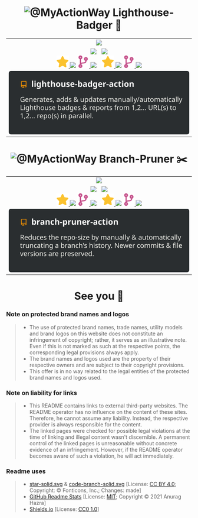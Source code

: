 <div align="center">

# <img src="https://avatars.githubusercontent.com/u/80457499?s=60&amp;v=4" alt="@MyActionWay" size="25" height="25" width="25"/> Lighthouse-Badger :badger:

<table>
<tr>
<td align="center" colspan="2">
<a href="https://github.com/myactionway/lighthouse-badger-action" title="Explore this" target="_blank"><img src="https://repository-images.githubusercontent.com/359827195/1a084a2e-f30b-4c5d-b4a8-a3ce60d6f945" width="804"/></a>
</td>
</tr>

<tr>
<td align="right" width="400px">
<a href="https://github.com/myactionway/lighthouse-badger-action" title="Check it out" target="_blank"><img src="https://img.shields.io/badge/GitHub-Action-grey.svg?logo=github&cacheSeconds=3600&labelColor=2A2E30"/></a><br>
<a href="https://github.com/myactionway/lighthouse-badger-action" title="Stars of Lighthouse-Badger-Action" target="_blank"><img src="https://raw.githubusercontent.com/sitdisch/cloud/master/3parties/star-solid.svg"/> <img src="https://img.shields.io/github/stars/myactionway/lighthouse-badger-action?label=&cacheSeconds=3600"/></a> <a href="https://github.com/myactionway/lighthouse-badger-action" title="Forks of Lighthouse-Badger-Action" target="_blank"><img src="https://raw.githubusercontent.com/sitdisch/cloud/master/3parties/code-branch-solid.svg"/> <img src="https://img.shields.io/github/forks/myactionway/lighthouse-badger-action?label=&cacheSeconds=3600"/></a>
</td>

<td align="left" width="400px">
<a href="https://github.com/myactionway/lighthouse-badger-workflows" title="Check it out" target="_blank"><img src="https://img.shields.io/badge/GitHub-Workflows-grey.svg?logo=github&cacheSeconds=3600&labelColor=2A2E30"/></a><br>
<a href="https://github.com/myactionway/lighthouse-badger-workflows" title="Stars of Lighthouse-Badger-Workflows" target="_blank"><img src="https://raw.githubusercontent.com/sitdisch/cloud/master/3parties/star-solid.svg"/> <img src="https://img.shields.io/github/stars/myactionway/lighthouse-badger-workflows?label=&cacheSeconds=3600"/></a> <a href="https://github.com/myactionway/lighthouse-badger-workflows" title="Forks of Lighthouse-Badger-Workflows" target="_blank"><img src="https://raw.githubusercontent.com/sitdisch/cloud/master/3parties/code-branch-solid.svg"/> <img src="https://img.shields.io/github/forks/myactionway/lighthouse-badger-workflows?label=&cacheSeconds=3600"/></a>
</td>
</tr>

<tr>
<td align="center" colspan="2">
<a href="https://github.com/myactionway/lighthouse-badger-action" title="Explore this" target="_blank"><img src="./lighthouse_action.svg"/></a>
</td>
</tr>
</table>

# <img src="https://avatars.githubusercontent.com/u/80457499?s=60&amp;v=4" alt="@MyActionWay" size="25" height="25" width="25"/> Branch-Pruner :scissors:

<table>
<tr>
<td align="center" colspan="2">
<a align="center" href="https://github.com/myactionway/branch-pruner-action" title="Explore this" target="_blank"><img src="https://repository-images.githubusercontent.com/352585266/cc34310b-3ab2-4085-b5f5-b1b2cc306a64" width="804"/></a>
</td>
</tr>

<tr>
<td align="right" width="400px">
<a href="https://github.com/myactionway/branch-pruner-action" title="Check it out" target="_blank"><img src="https://img.shields.io/badge/GitHub-Action-grey.svg?logo=github&cacheSeconds=3600&labelColor=2A2E30"/></a><br>
<a href="https://github.com/myactionway/branch-pruner-action" title="Stars of Branch-Pruner-Action" target="_blank"><img src="https://raw.githubusercontent.com/sitdisch/cloud/master/3parties/star-solid.svg"/> <img src="https://img.shields.io/github/stars/myactionway/branch-pruner-action?label=&cacheSeconds=3600"/></a> <a href="https://github.com/myactionway/branch-pruner-action" title="Forks of Branch-Pruner-Action" target="_blank"><img src="https://raw.githubusercontent.com/sitdisch/cloud/master/3parties/code-branch-solid.svg"/> <img src="https://img.shields.io/github/forks/myactionway/branch-pruner-action?label=&cacheSeconds=3600"/></a>
</td>

<td align="left" width="400px">
<a href="https://github.com/myactionway/branch-pruner-workflows" title="Check it out" target="_blank"><img src="https://img.shields.io/badge/GitHub-Workflows-grey.svg?logo=github&cacheSeconds=3600&labelColor=2A2E30"/></a><br>
<a href="https://github.com/myactionway/branch-pruner-workflows" title="Stars of Branch-Pruner-Workflows" target="_blank"><img src="https://raw.githubusercontent.com/sitdisch/cloud/master/3parties/star-solid.svg"/> <img src="https://img.shields.io/github/stars/myactionway/branch-pruner-workflows?label=&cacheSeconds=3600"/></a> <a href="https://github.com/myactionway/branch-pruner-workflows" title="Forks of Branch-Pruner-Workflows" target="_blank"><img src="https://raw.githubusercontent.com/sitdisch/cloud/master/3parties/code-branch-solid.svg"/> <img src="https://img.shields.io/github/forks/myactionway/branch-pruner-workflows?label=&cacheSeconds=3600"/></a>
</td>
</tr>

<tr>
<td align="center" colspan="2">
<a href="https://github.com/myactionway/branch-pruner-action" title="Explore this" target="_blank"><img src="./pruner_action.svg"/></a>
</td>
</tr>
</table>

# See you :wave:
</div>

### Note on protected brand names and logos
> * The use of protected brand names, trade names, utility models and brand logos on this website does not constitute an infringement of copyright; rather, it serves as an illustrative note. Even if this is not marked as such at the respective points, the corresponding legal provisions always apply.
> * The brand names and logos used are the property of their respective owners and are subject to their copyright provisions.
> * This offer is in no way related to the legal entities of the protected brand names and logos used.

### Note on liability for links
> * This README contains links to external third-party websites. The README operator has no influence on the content of these sites. Therefore, he cannot assume any liability. Instead, the respective provider is always responsible for the content.
> * The linked pages were checked for possible legal violations at the time of linking and illegal content wasn't discernible. A permanent control of the linked pages is unreasonable without concrete evidence of an infringement. However, if the README operator becomes aware of such a violation, he will act immediately. 

### Readme uses
> * [star-solid.svg](https://fontawesome.com/v5.15/icons/star?style=solid "Check it out") & [code-branch-solid.svg](https://fontawesome.com/v5.15/icons/code-branch?style=solid "Check it out") [License: [CC&nbsp;BY&nbsp;4.0](https://fontawesome.com/license/free "Check it out"); Copyright: ©️  Fonticons, Inc.; Changes: made]
> * [GitHub Readme Stats](https://github.com/anuraghazra/github-readme-stats "Check it out") [License: [MIT](https://github.com/anuraghazra/github-readme-stats/blob/master/LICENSE "Go there"); Copyright ©️ 2021 Anurag Hazra]
> * [Shields.io](https://github.com/badges/shields "Check it out") [License: [CC0&nbsp;1.0](https://github.com/badges/shields/blob/master/LICENSE "Go there")] 
